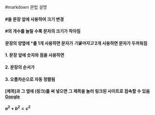 #markdown 문법 설명
#### #을 문장 앞에 사용하여 크기 변경
#### #의 개수를 늘릴 수록 문자의 크기가 작아짐
#### 문장의 양옆에 *를 1개 사용하면 문자가 *기울어지고* 2개 사용하면 문자가 **두꺼워짐**
#### 1. 문장 앞에 숫자와 점을 사용하면
#### 2. 문장의 순서가
#### 3. 오름차순으로 자동 정렬됨
#### [제목]과 그 옆에 (링크)를 써 넣으면 그 제목을 눌러 링크된 사이트로 접속할 수 있음[Google](https://google.com, "google link")
#### $a^2+b^2=c^2$

